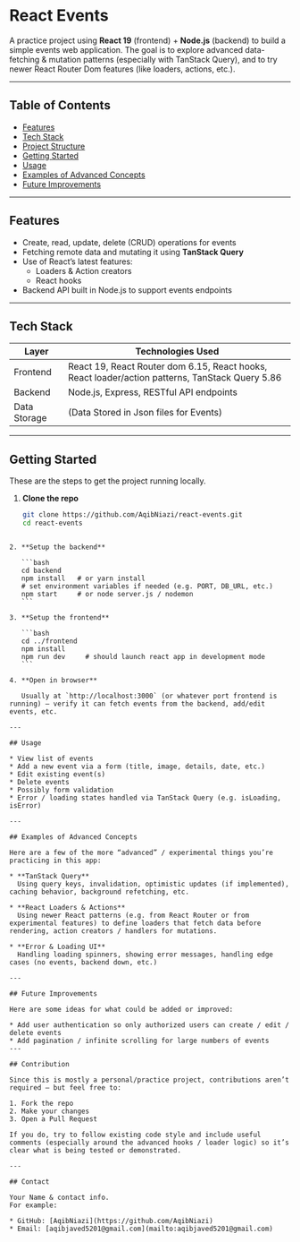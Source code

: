 # React Events

A practice project using **React 19** (frontend) + **Node.js** (backend) to build a simple events web application. The goal is to explore advanced data-fetching & mutation patterns (especially with TanStack Query), and to try newer React Router Dom features (like loaders, actions, etc.).

---

## Table of Contents

- [Features](#features)  
- [Tech Stack](#tech-stack)  
- [Project Structure](#project-structure)  
- [Getting Started](#getting-started)  
- [Usage](#usage)  
- [Examples of Advanced Concepts](#examples-of-advanced-concepts)  
- [Future Improvements](#future-improvements)  


---

## Features

- Create, read, update, delete (CRUD) operations for events  
- Fetching remote data and mutating it using **TanStack Query**  
- Use of React’s latest features:
  - Loaders & Action creators  
  - React hooks 
- Backend API built in Node.js to support events endpoints

---

## Tech Stack

| Layer       | Technologies Used |
|--------------|---------------------|
| Frontend     | React 19, React Router dom 6.15, React hooks, React loader/action patterns, TanStack Query 5.86 |
| Backend      | Node.js, Express, RESTful API endpoints |
| Data Storage | (Data Stored in Json files for Events) |

---

## Getting Started

These are the steps to get the project running locally.

1. **Clone the repo**

   ```bash
   git clone https://github.com/AqibNiazi/react-events.git
   cd react-events
````

2. **Setup the backend**

   ```bash
   cd backend
   npm install   # or yarn install
   # set environment variables if needed (e.g. PORT, DB_URL, etc.)
   npm start     # or node server.js / nodemon
   ```

3. **Setup the frontend**

   ```bash
   cd ../frontend
   npm install
   npm run dev     # should launch react app in development mode
   ```

4. **Open in browser**

   Usually at `http://localhost:3000` (or whatever port frontend is running) — verify it can fetch events from the backend, add/edit events, etc.

---

## Usage

* View list of events
* Add a new event via a form (title, image, details, date, etc.)
* Edit existing event(s)
* Delete events
* Possibly form validation
* Error / loading states handled via TanStack Query (e.g. isLoading, isError)

---

## Examples of Advanced Concepts

Here are a few of the more “advanced” / experimental things you’re practicing in this app:

* **TanStack Query**
  Using query keys, invalidation, optimistic updates (if implemented), caching behavior, background refetching, etc.

* **React Loaders & Actions**
  Using newer React patterns (e.g. from React Router or from experimental features) to define loaders that fetch data before rendering, action creators / handlers for mutations.

* **Error & Loading UI**
  Handling loading spinners, showing error messages, handling edge cases (no events, backend down, etc.)

---

## Future Improvements

Here are some ideas for what could be added or improved:

* Add user authentication so only authorized users can create / edit / delete events
* Add pagination / infinite scrolling for large numbers of events
---

## Contribution

Since this is mostly a personal/practice project, contributions aren’t required — but feel free to:

1. Fork the repo
2. Make your changes
3. Open a Pull Request

If you do, try to follow existing code style and include useful comments (especially around the advanced hooks / loader logic) so it’s clear what is being tested or demonstrated.

---

## Contact

Your Name & contact info.
For example:

* GitHub: [AqibNiazi](https://github.com/AqibNiazi)
* Email: [aqibjaved5201@gmail.com](mailto:aqibjaved5201@gmail.com)

